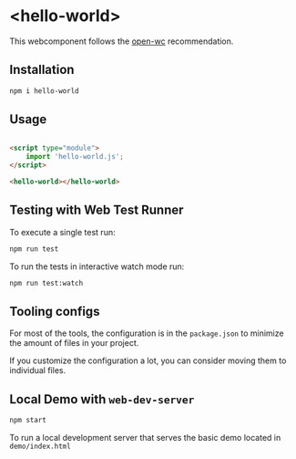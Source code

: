 # \<hello-world>

This webcomponent follows the [open-wc](https://github.com/open-wc/open-wc) recommendation.

## Installation

```bash
npm i hello-world
```

## Usage

```html

<script type="module">
    import 'hello-world.js';
</script>

<hello-world></hello-world>
```

## Testing with Web Test Runner

To execute a single test run:

```bash
npm run test
```

To run the tests in interactive watch mode run:

```bash
npm run test:watch
```


## Tooling configs

For most of the tools, the configuration is in the `package.json` to minimize the amount of files in your project.

If you customize the configuration a lot, you can consider moving them to individual files.

## Local Demo with `web-dev-server`

```bash
npm start
```

To run a local development server that serves the basic demo located in `demo/index.html`
